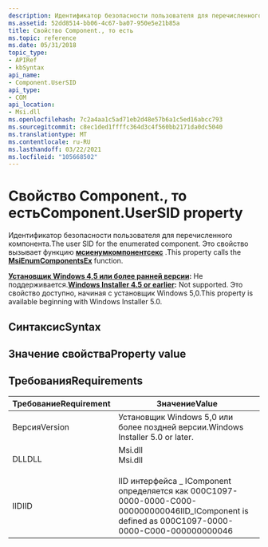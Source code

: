 ```yaml
---
description: Идентификатор безопасности пользователя для перечисленного компонента.
ms.assetid: 52dd8514-bb06-4c67-ba07-950e5e21b85a
title: Свойство Component., то есть
ms.topic: reference
ms.date: 05/31/2018
topic_type:
- APIRef
- kbSyntax
api_name:
- Component.UserSID
api_type:
- COM
api_location:
- Msi.dll
ms.openlocfilehash: 7c2a4aa1c5ad71eb2d48e57b6a1c5ed16abcc793
ms.sourcegitcommit: c8ec1ded1ffffc364d3c4f560bb2171da0dc5040
ms.translationtype: MT
ms.contentlocale: ru-RU
ms.lasthandoff: 03/22/2021
ms.locfileid: "105668502"
---
```

# <a name="componentusersid-property"></a><span data-ttu-id="3f249-103">Свойство Component., то есть</span><span class="sxs-lookup"><span data-stu-id="3f249-103">Component.UserSID property</span></span>

<span data-ttu-id="3f249-104">Идентификатор безопасности пользователя для перечисленного компонента.</span><span class="sxs-lookup"><span data-stu-id="3f249-104">The user SID for the enumerated component.</span></span> <span data-ttu-id="3f249-105">Это свойство вызывает функцию [**мсиенумкомпонентсекс**](/windows/desktop/api/Msi/nf-msi-msienumcomponentsexa) .</span><span class="sxs-lookup"><span data-stu-id="3f249-105">This property calls the [**MsiEnumComponentsEx**](/windows/desktop/api/Msi/nf-msi-msienumcomponentsexa) function.</span></span>

<span data-ttu-id="3f249-106">**[Установщик Windows 4,5 или более ранней версии](not-supported-in-windows-installer-4-5.md):** Не поддерживается.</span><span class="sxs-lookup"><span data-stu-id="3f249-106">**[Windows Installer 4.5 or earlier](not-supported-in-windows-installer-4-5.md):** Not supported.</span></span> <span data-ttu-id="3f249-107">Это свойство доступно, начиная с установщик Windows 5,0.</span><span class="sxs-lookup"><span data-stu-id="3f249-107">This property is available beginning with Windows Installer 5.0.</span></span>

## <a name="syntax"></a><span data-ttu-id="3f249-108">Синтаксис</span><span class="sxs-lookup"><span data-stu-id="3f249-108">Syntax</span></span>

## <a name="property-value"></a><span data-ttu-id="3f249-109">Значение свойства</span><span class="sxs-lookup"><span data-stu-id="3f249-109">Property value</span></span>

## <a name="requirements"></a><span data-ttu-id="3f249-110">Требования</span><span class="sxs-lookup"><span data-stu-id="3f249-110">Requirements</span></span>



| <span data-ttu-id="3f249-111">Требование</span><span class="sxs-lookup"><span data-stu-id="3f249-111">Requirement</span></span> | <span data-ttu-id="3f249-112">Значение</span><span class="sxs-lookup"><span data-stu-id="3f249-112">Value</span></span> |
|--------------------|------------------------------------------------------------------------------------|
| <span data-ttu-id="3f249-113">Версия</span><span class="sxs-lookup"><span data-stu-id="3f249-113">Version</span></span><br/> | <span data-ttu-id="3f249-114">Установщик Windows 5,0 или более поздней версии.</span><span class="sxs-lookup"><span data-stu-id="3f249-114">Windows Installer 5.0 or later.</span></span><br/>                                         |
| <span data-ttu-id="3f249-115">DLL</span><span class="sxs-lookup"><span data-stu-id="3f249-115">DLL</span></span><br/>     | <dl> <span data-ttu-id="3f249-116"><dt>Msi.dll</dt></span><span class="sxs-lookup"><span data-stu-id="3f249-116"><dt>Msi.dll</dt></span></span> </dl> |
| <span data-ttu-id="3f249-117">IID</span><span class="sxs-lookup"><span data-stu-id="3f249-117">IID</span></span><br/>     | <span data-ttu-id="3f249-118">IID интерфейса \_ IComponent определяется как 000C1097-0000-0000-C000-000000000046</span><span class="sxs-lookup"><span data-stu-id="3f249-118">IID\_IComponent is defined as 000C1097-0000-0000-C000-000000000046</span></span><br/>      |



 

 




